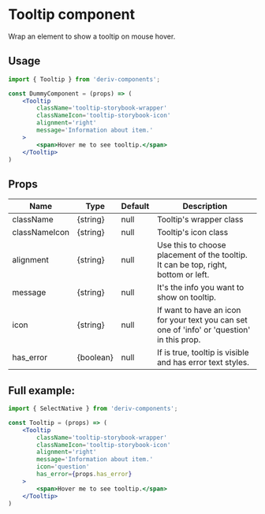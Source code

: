 # Tooltip component
Wrap an element to show a tooltip on mouse hover.

## Usage
 
```jsx
import { Tooltip } from 'deriv-components';

const DummyComponent = (props) => (
    <Tooltip 
        className='tooltip-storybook-wrapper'
        classNameIcon='tooltip-storybook-icon'
        alignment='right'
        message='Information about item.'
    >
        <span>Hover me to see tooltip.</span>
    </Tooltip>
)
```

## Props

| Name             | Type                   | Default            | Description                                                                                                              |
|------------------|------------------------|--------------------|--------------------------------------------------------------------------------------------------------------------------|
| className        | {string}               | null               | Tooltip's wrapper class                                                                                                  |
| classNameIcon    | {string}               | null               | Tooltip's icon class                                                                                                     |
| alignment        | {string}               | null               | Use this to choose placement of the tooltip. It can be top, right, bottom or left.                                       |
| message          | {string}               | null               | It's the info you want to show on tooltip.                                                                               |
| icon             | {string}               | null               | If want to have an icon for your text you can set one of 'info' or 'question' in this prop.                              |
| has_error        | {boolean}              | null               | If is true, tooltip is visible and has error text styles.                                                                |


## Full example:

```jsx
import { SelectNative } from 'deriv-components';

const Tooltip = (props) => (
    <Tooltip 
        className='tooltip-storybook-wrapper'
        classNameIcon='tooltip-storybook-icon'
        alignment='right'
        message='Information about item.'
        icon='question'
        has_error={props.has_error}
    >
        <span>Hover me to see tooltip.</span>
    </Tooltip>
)
```
